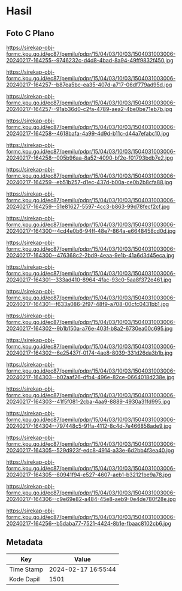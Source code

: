 # Hasil

## Foto C Plano

https://sirekap-obj-formc.kpu.go.id/ec87/pemilu/pdpr/15/04/03/10/03/1504031003006-20240217-164255--9746232c-d4d8-4bad-8a94-49ff9832f450.jpg

https://sirekap-obj-formc.kpu.go.id/ec87/pemilu/pdpr/15/04/03/10/03/1504031003006-20240217-164257--b87ea5bc-ea35-407d-a717-06df779ad95d.jpg

https://sirekap-obj-formc.kpu.go.id/ec87/pemilu/pdpr/15/04/03/10/03/1504031003006-20240217-164257--91ab36d0-c2fa-4789-aea2-4be0be71eb7b.jpg

https://sirekap-obj-formc.kpu.go.id/ec87/pemilu/pdpr/15/04/03/10/03/1504031003006-20240217-164258--4618bafa-4a99-4d9d-b11c-d44a7efabc10.jpg

https://sirekap-obj-formc.kpu.go.id/ec87/pemilu/pdpr/15/04/03/10/03/1504031003006-20240217-164258--005b96aa-8a52-4090-bf2e-f01793bdb7e2.jpg

https://sirekap-obj-formc.kpu.go.id/ec87/pemilu/pdpr/15/04/03/10/03/1504031003006-20240217-164259--eb51b257-d1ec-437d-b00a-ce0b2b8cfa88.jpg

https://sirekap-obj-formc.kpu.go.id/ec87/pemilu/pdpr/15/04/03/10/03/1504031003006-20240217-164259--51e81627-5597-4cc3-b863-99d78fecf2cf.jpg

https://sirekap-obj-formc.kpu.go.id/ec87/pemilu/pdpr/15/04/03/10/03/1504031003006-20240217-164300--4cd4e0b6-94ff-48e7-864a-e6648458cd0d.jpg

https://sirekap-obj-formc.kpu.go.id/ec87/pemilu/pdpr/15/04/03/10/03/1504031003006-20240217-164300--476368c2-2bd9-4eaa-9e1b-41a6d3d45eca.jpg

https://sirekap-obj-formc.kpu.go.id/ec87/pemilu/pdpr/15/04/03/10/03/1504031003006-20240217-164301--333ad410-8964-4fac-93c0-5aa8f372e461.jpg

https://sirekap-obj-formc.kpu.go.id/ec87/pemilu/pdpr/15/04/03/10/03/1504031003006-20240217-164301--f633a086-2f97-48f9-a708-00cfc0431bb1.jpg

https://sirekap-obj-formc.kpu.go.id/ec87/pemilu/pdpr/15/04/03/10/03/1504031003006-20240217-164302--9b1b150a-a76e-403f-b8a2-6730ea00c695.jpg

https://sirekap-obj-formc.kpu.go.id/ec87/pemilu/pdpr/15/04/03/10/03/1504031003006-20240217-164302--6e25437f-0174-4ae8-8039-331d26da3b1b.jpg

https://sirekap-obj-formc.kpu.go.id/ec87/pemilu/pdpr/15/04/03/10/03/1504031003006-20240217-164303--b02aaf26-dfb4-496e-82ce-0664018d238e.jpg

https://sirekap-obj-formc.kpu.go.id/ec87/pemilu/pdpr/15/04/03/10/03/1504031003006-20240217-164303--41f5f081-2cba-4aa9-8889-4930a31fd995.jpg

https://sirekap-obj-formc.kpu.go.id/ec87/pemilu/pdpr/15/04/03/10/03/1504031003006-20240217-164304--797448c5-91fa-4112-8c4d-7e466858ade9.jpg

https://sirekap-obj-formc.kpu.go.id/ec87/pemilu/pdpr/15/04/03/10/03/1504031003006-20240217-164305--529d923f-edc8-4914-a33e-6d2bb4f3ea40.jpg

https://sirekap-obj-formc.kpu.go.id/ec87/pemilu/pdpr/15/04/03/10/03/1504031003006-20240217-164305--60941f94-e527-4607-aeb1-b32121be9a78.jpg

https://sirekap-obj-formc.kpu.go.id/ec87/pemilu/pdpr/15/04/03/10/03/1504031003006-20240217-164306--c9e69e82-a484-45e8-aeb9-0e4de780f28e.jpg

https://sirekap-obj-formc.kpu.go.id/ec87/pemilu/pdpr/15/04/03/10/03/1504031003006-20240217-164256--b5daba77-7521-4424-8b1e-fbaac8102cb6.jpg


## Metadata

| Key        | Value               |
| ---------- | ------------------- |
| Time Stamp | 2024-02-17 16:55:44 |
| Kode Dapil | 1501                |



